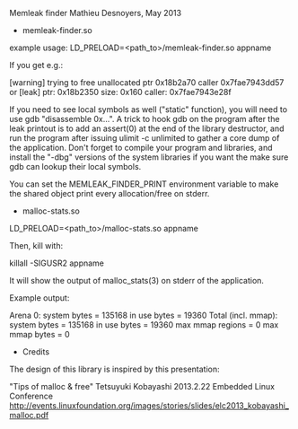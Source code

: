 Memleak finder
Mathieu Desnoyers, May 2013

- memleak-finder.so

example usage:
LD_PRELOAD=<path_to>/memleak-finder.so appname

If you get e.g.:

[warning] trying to free unallocated ptr 0x18b2a70 caller 0x7fae7943dd57
or
[leak] ptr: 0x18b2350 size: 0x160 caller: 0x7fae7943e28f <symbol>

If you need to see local symbols as well ("static" function), you will
need to use gdb "disassemble 0x...". A trick to hook gdb on the program
after the leak printout is to add an assert(0) at the end of the library
destructor, and run the program after issuing ulimit -c unlimited to
gather a core dump of the application. Don't forget to compile your
program and libraries, and install the "-dbg" versions of the system
libraries if you want the make sure gdb can lookup their local symbols.

You can set the MEMLEAK_FINDER_PRINT environment variable to make the
shared object print every allocation/free on stderr.

- malloc-stats.so

LD_PRELOAD=<path_to>/malloc-stats.so appname

Then, kill with:

killall -SIGUSR2 appname

It will show the output of malloc_stats(3) on stderr of the application.

Example output:

Arena 0:
system bytes     =     135168
in use bytes     =      19360
Total (incl. mmap):
system bytes     =     135168
in use bytes     =      19360
max mmap regions =          0
max mmap bytes   =          0

- Credits

The design of this library is inspired by this presentation:

"Tips of malloc & free"
Tetsuyuki Kobayashi
2013.2.22 Embedded Linux Conference
http://events.linuxfoundation.org/images/stories/slides/elc2013_kobayashi_malloc.pdf